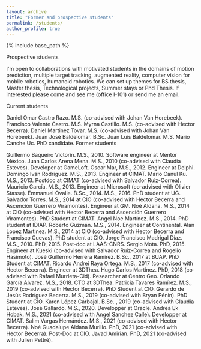 ```yaml
---
layout: archive
title: "Former and prospective students"
permalink: /students/
author_profile: true
---
```


{% include base_path %}

Prospective students

I'm open to collaborations with motivated students in the domains of motion prediction, multiple target tracking, augmented reality, computer vision for mobile robotics, humanoid robotics. We can set up themes for BS thesis, Master thesis, Technological projects, Summer stays or Phd Thesis. If interested please come and see me (office I-101) or send me an email.

Current students

Daniel Omar Castro Razo. M.S. (co-advised with Johan Van Horebeek).
Francisco Valente Castro. M.S.
Myrna Castillo. M.S. (co-advised with Hector Becerra).
Daniel Martinez Tovar. M.S. (co-advised with Johan Van Horebeek).
Juan José Baldelomar. B.Sc.
Juan Luis Baldelomar. M.S.
Mario Canche Uc. PhD candidate.
Former students

Guillermo Baqueiro Victorín. M.S., 2010. Software engineer at Mentor México.
Juan Carlos Arena Mena. M.S., 2010 (co-advised with Claudia Esteves). Developer at GameLoft.
Oscar Mar, M.S., 2012. Engineer at Delphi.
Domingo Iván Rodriguez. M.S., 2013. Engineer at CIMAT.
Mario Canul Ku. M.S., 2013. Postdoc at CIMAT  (co-advised with Salvador Ruiz-Correa).
Mauricio García. M.S., 2013. Engineer at Microsoft (co-advised with Olivier Stasse).
Emmanuel Ovalle. B.Sc., 2014. M.S., 2016. PhD student at UG.
Salvador Torres. M.S., 2014 at CIO (co-advised with Hector Becerra and Ascención Guerrero Viramontes). Engineer at GM.
Noé Aldana. M.S., 2014 at CIO (co-advised with Hector Becerra and Ascención Guerrero Viramontes). PhD Student at CIMAT.
Angel Noe Martínez. M.S., 2014. PhD student at IDIAP.
Roberto Guzmán. M.S., 2014. Engineer at Continental.
Alan Lopez Martinez. M.S., 2014 at CIO (co-advised with Hector Becerra and Francisco Cuevas). PhD student at CIO.
Jorge Francisco Madrigal Díaz. M.S., 2010. PhD, 2015. Post-doc at LAAS-CNRS.
Sergio Mota. PhD, 2015. Engineer at Kueski (co-advised with Salvador Ruiz-Correa and Rogelio Hasimoto).
José Guillermo Herrera Ramírez. B.Sc., 2017 at BUAP. PhD Student at CIMAT.
Ricardo Andrei Raya Ortega. M.S., 2017 (co-advised with Hector Becerra). Engineer at 3DThea.
Hugo Carlos Martínez. PhD, 2018 (co-advised with Rafael Murrieta-Cid). Researcher at Centro Geo.
Orlando García Alvarez. M.S., 2018. CTO at 3DThea.
Patricia Tavares Ramírez. M.S., 2019 (co-advised with Hector Becerra). PhD Student at CIO.
Gerardo de Jesús Rodríguez Becerra. M.S., 2019 (co-advised with Bryan Pénin). PhD Student at CIO.
Karen López Carbajal. B.Sc. , 2019 (co-advised with Claudia Esteves).
José Gallardo. M.S., 2020. Developper at Oracle.
Andrea Ek Hobak. M.S., 2021 (co-advised with Angel Sanchez Calle). Developper at CIMAT.
Salim Vargas Hernández. M.S., 2021 (co-advised with Hector Becerra).
Noé Guadalupe Aldana Murillo. PhD, 2021 (co-advised with Hector Becerra). Post-Doc at CIO.
Javad Amirian. PhD, 2021 (co-advised with Julien Pettré).
